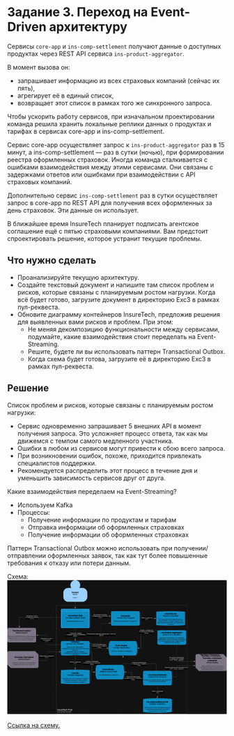 # Задание 3. Переход на Event-Driven архитектуру

Сервисы `core-app` и `ins-comp-settlement` получают данные о доступных продуктах через REST API сервиса `ins-product-aggregator`. 

В момент вызова он:
* запрашивает информацию из всех страховых компаний (сейчас их пять),
* агрегирует её в единый список,
* возвращает этот список в рамках того же синхронного запроса.

Чтобы ускорить работу сервисов, при изначальном проектировании команда решила хранить локальные реплики данных о продуктах и тарифах в сервисах core-app и ins-comp-settlement.

Сервис core-app осуществляет запрос к `ins-product-aggregator` раз в 15 минут, а ins-comp-settlement — раз в сутки (ночью), при формировании реестра оформленных страховок. Иногда команда сталкивается с ошибками взаимодействия между этими сервисами. Они связаны с задержками ответов или ошибками при взаимодействии с API страховых компаний.

Дополнительно сервис `ins-comp-settlement` раз в сутки осуществляет запрос в core-app по REST API для получения всех оформленных за день страховок. Эти данные он использует.

В ближайшее время InsureTech планирует подписать агентское соглашение ещё с пятью страховыми компаниями. Вам предстоит спроектировать решение, которое устранит текущие проблемы.

## Что нужно сделать

* Проанализируйте текущую архитектуру. 
* Создайте текстовый документ и напишите там список проблем и рисков, которые связаны с планируемым ростом нагрузки. Когда всё будет готово, загрузите документ в директорию Exc3 в рамках пул-реквеста.
* Обновите диаграмму контейнеров InsureTech, предложив решения для выявленных вами рисков и проблем. При этом:
  * Не меняя декомпозицию функциональности между сервисами, подумайте, какие взаимодействия стоит переделать на Event-Streaming.
  * Решите, будете ли вы использовать паттерн Transactional Outbox.
  * Когда схема будет готова, загрузите её в директорию Exc3 в рамках пул-реквеста.

## Решение

Список проблем и рисков, которые связаны с планируемым ростом нагрузки:
* Сервис одновременно запрашивает 5 внешних API в момент получения запроса. Это усложняет процесс ответа, так как мы движемся с темпом самого медленного участника.
* Ошибки в любом из сервисов могут привести к сбою всего запроса.
* При возникновении ошибок, похоже, приходится привлекать специалистов поддержки.
* Рекомендуется распределить этот процесс в течение дня и уменьшить зависимость сервисов друг от друга.


Какие взаимодействия переделаем на Event-Streaming?
  * Используем Kafka
  * Процессы:
    * Получение информации по продуктам и тарифам
    * Отправка информации об оформленных страховках
    * Получение информации об оформленных страховках

Паттерн Transactional Outbox можно использовать при получении/отправлении оформленных заявок, так как тут более повышенные требования к отказу или потери данным.

Схема:
![](1.png)

[Ссылка на схему.](Exc3.drawio)